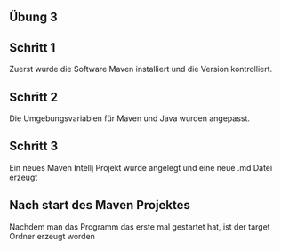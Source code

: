 ## Übung 3

## Schritt 1
Zuerst wurde die Software Maven installiert und die Version kontrolliert.

## Schritt 2
Die Umgebungsvariablen für Maven und Java wurden angepasst.

## Schritt 3
Ein neues Maven Intellj Projekt wurde angelegt und eine neue .md Datei erzeugt

## Nach start des Maven Projektes
Nachdem man das Programm das erste mal gestartet hat, ist der target Ordner erzeugt worden